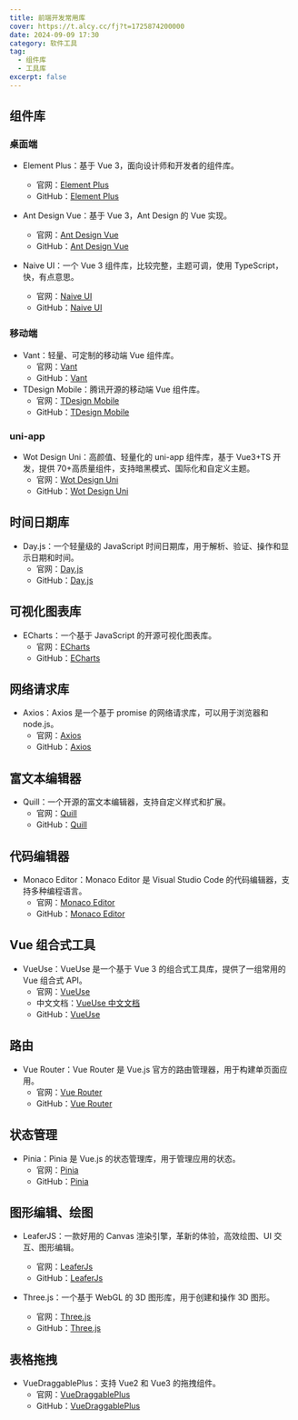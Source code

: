 ```yaml
---
title: 前端开发常用库
cover: https://t.alcy.cc/fj?t=1725874200000
date: 2024-09-09 17:30
category: 软件工具
tag:
  - 组件库
  - 工具库
excerpt: false
---
```


## 组件库

### 桌面端

- Element Plus：基于 Vue 3，面向设计师和开发者的组件库。

  - 官网：[Element Plus](https://element-plus.org/zh-CN/)
  - GitHub：[Element Plus](https://github.com/element-plus/element-plus)

- Ant Design Vue：基于 Vue 3，Ant Design 的 Vue 实现。

  - 官网：[Ant Design Vue](https://antdv.com/components/overview-cn)
  - GitHub：[Ant Design Vue](https://github.com/vueComponent/ant-design-vue)

- Naive UI：一个 Vue 3 组件库，比较完整，主题可调，使用 TypeScript，快，有点意思。
  - 官网：[Naive UI](https://www.naiveui.com/zh-CN/os-theme)
  - GitHub：[Naive UI](https://github.com/tusen-ai/naive-ui)

### 移动端

- Vant：轻量、可定制的移动端 Vue 组件库。
  - 官网：[Vant](https://vant-ui.github.io/vant/#/zh-CN)
  - GitHub：[Vant](https://github.com/youzan/vant)
- TDesign Mobile：腾讯开源的移动端 Vue 组件库。
  - 官网：[TDesign Mobile](https://tdesign.tencent.com/mobile-vue/overview)
  - GitHub：[TDesign Mobile](https://github.com/Tencent/tdesign-mobile-vue)

### uni-app

- Wot Design Uni：高颜值、轻量化的 uni-app 组件库，基于 Vue3+TS 开发，提供 70+高质量组件，支持暗黑模式、国际化和自定义主题。
  - 官网：[Wot Design Uni](https://wot-design-uni.cn/)
  - GitHub：[Wot Design Uni](https://github.com/Moonofweisheng/wot-design-uni)

## 时间日期库

- Day.js：一个轻量级的 JavaScript 时间日期库，用于解析、验证、操作和显示日期和时间。
  - 官网：[Day.js](https://day.js.org/zh-CN/)
  - GitHub：[Day.js](https://github.com/iamkun/dayjs/)

## 可视化图表库

- ECharts：一个基于 JavaScript 的开源可视化图表库。
  - 官网：[ECharts](https://echarts.apache.org/zh/index.html)
  - GitHub：[ECharts](https://github.com/apache/echarts)

## 网络请求库

- Axios：Axios 是一个基于 promise 的网络请求库，可以用于浏览器和 node.js。
  - 官网：[Axios](https://axios-http.com/zh/)
  - GitHub：[Axios](https://github.com/axios/axios)

## 富文本编辑器

- Quill：一个开源的富文本编辑器，支持自定义样式和扩展。
  - 官网：[Quill](https://quilljs.com/)
  - GitHub：[Quill](https://github.com/quilljs/quill)

## 代码编辑器

- Monaco Editor：Monaco Editor 是 Visual Studio Code 的代码编辑器，支持多种编程语言。
  - 官网：[Monaco Editor](https://microsoft.github.io/monaco-editor/)
  - GitHub：[Monaco Editor](https://github.com/microsoft/monaco-editor)

## Vue 组合式工具

- VueUse：VueUse 是一个基于 Vue 3 的组合式工具库，提供了一组常用的 Vue 组合式 API。
  - 官网：[VueUse](https://vueuse.org/)
  - 中文文档：[VueUse 中文文档](https://vueuse.pages.dev/)
  - GitHub：[VueUse](https://github.com/vueuse/vueuse)

## 路由

- Vue Router：Vue Router 是 Vue.js 官方的路由管理器，用于构建单页面应用。
  - 官网：[Vue Router](https://router.vuejs.org/zh/)
  - GitHub：[Vue Router](https://github.com/vuejs/vue-router)

## 状态管理

- Pinia：Pinia 是 Vue.js 的状态管理库，用于管理应用的状态。
  - 官网：[Pinia](https://pinia.vuejs.org/)
  - GitHub：[Pinia](https://github.com/vuejs/pinia)

## 图形编辑、绘图

- LeaferJS：一款好用的 Canvas 渲染引擎，革新的体验，高效绘图、UI 交互、图形编辑。

  - 官网：[LeaferJs](https://leaferjs.com/)
  - GitHub：[LeaferJs](https://github.com/leaferjs/ui)

- Three.js：一个基于 WebGL 的 3D 图形库，用于创建和操作 3D 图形。
  - 官网：[Three.js](https://threejs.org/)
  - GitHub：[Three.js](https://github.com/mrdoob/three.js)

## 表格拖拽

- VueDraggablePlus：支持 Vue2 和 Vue3 的拖拽组件。
  - 官网：[VueDraggablePlus](https://vue-draggable-plus.pages.dev/)
  - GitHub：[VueDraggablePlus](https://github.com/Alfred-Skyblue/vue-draggable-plus)
